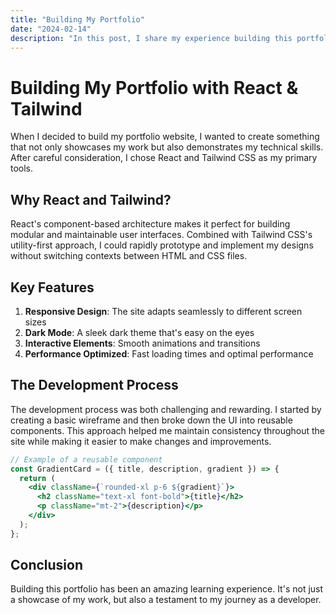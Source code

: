 ```yaml
---
title: "Building My Portfolio"
date: "2024-02-14"
description: "In this post, I share my experience building this portfolio website using React and Tailwind CSS. Learn about the design decisions, component structure, and challenges faced during development."
---
```


# Building My Portfolio with React & Tailwind

When I decided to build my portfolio website, I wanted to create something that not only showcases my work but also demonstrates my technical skills. After careful consideration, I chose React and Tailwind CSS as my primary tools.

## Why React and Tailwind?

React's component-based architecture makes it perfect for building modular and maintainable user interfaces. Combined with Tailwind CSS's utility-first approach, I could rapidly prototype and implement my designs without switching contexts between HTML and CSS files.

## Key Features

1. **Responsive Design**: The site adapts seamlessly to different screen sizes
2. **Dark Mode**: A sleek dark theme that's easy on the eyes
3. **Interactive Elements**: Smooth animations and transitions
4. **Performance Optimized**: Fast loading times and optimal performance

## The Development Process

The development process was both challenging and rewarding. I started by creating a basic wireframe and then broke down the UI into reusable components. This approach helped me maintain consistency throughout the site while making it easier to make changes and improvements.

```jsx
// Example of a reusable component
const GradientCard = ({ title, description, gradient }) => {
  return (
    <div className={`rounded-xl p-6 ${gradient}`}>
      <h2 className="text-xl font-bold">{title}</h2>
      <p className="mt-2">{description}</p>
    </div>
  );
};
```

## Conclusion

Building this portfolio has been an amazing learning experience. It's not just a showcase of my work, but also a testament to my journey as a developer.
